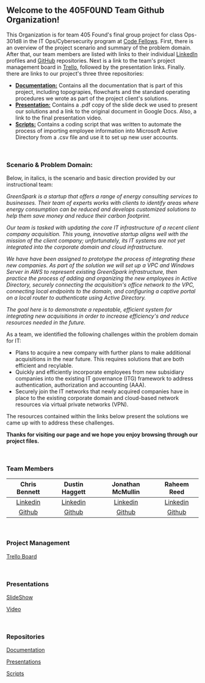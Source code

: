 <br>

## Welcome to the 405F0UND Team Github Organization!

This Organization is for team 405 Found's final group project for class Ops-301d8 in the IT Ops/Cybersecurity program at [Code Fellows](https://www.codefellows.org/). First, there is an overview of the project scenario and summary of the problem domain. After that, our team members are listed with links to their individual [LinkedIn](https://www.linkedin.com/?original_referer=) profiles and [GitHub](https://github.com) repositories. Next is a link to the team's project management board in [Trello](https://trello.com), followed by the presentation links. Finally. there are links to our project's three three repositories: 
- [**Documentation:**](https://github.com/405f0und/Documentation) Contains all the documentation that is part of this project, including topograpies, flowcharts and the standard operating procedures we wrote as part of the project client's solutions. 
- [**Presentation:**](https://github.com/405f0und/Presentations) Contains a .pdf copy of the slide deck we used to present our solutions and a link to the original document in Google Docs. Also, a link to the final presentation video. 
- [**Scripts:**](https://github.com/405f0und/Scripts) Contains a coding script that was written to automate the process of importing employee information into Microsoft Active Directory from a .csv file and use it to set up new user accounts. 

<br>

### Scenario & Problem Domain:

Below, in italics, is the scenario and basic direction provided by our instructional team: 

*GreenSpark is a startup that offers a range of energy consulting services to businesses. Their team of experts works with clients to identify areas where energy consumption can be reduced and develops customized solutions to help them save money and reduce their carbon footprint.*

*Our team is tasked with updating the core IT infrastructure of a recent client company acquisition. This young, innovative startup aligns well with the mission of the client company; unfortunately, its IT systems are not yet integrated into the corporate domain and cloud infrastructure.*

*We have have been assigned to prototype the process of integrating these new companies. As part of the solution we will set up a VPC and Windows Server in AWS to represent existing GreenSpark infrastructure, then practice the process of adding and organizing the new employees in Active Directory, securely connecting the acquisition's office network to the VPC, connecting local endpoints to the domain, and configuring a captive portal on a local router to authenticate using Active Directory.*

*The goal here is to demonstrate a repeatable, efficient system for integrating new acquisitions in order to increase efficiency's and reduce resources needed in the future.*

As a team, we identified the following challenges within the problem domain for IT:
- Plans to acquire a new company with further plans to make additional acquisitions in the near future. This requires solutions that are both efficient and recylable.
- Quickly and efficiently incorporate employees from new subsidiary companies into the existing IT governance (ITG) framework to address authentication, authorization and accounting (AAA). 
- Securely join the IT networks that newly acquired companies have in place to the existing corporate domain and cloud-based network resources via virtual private networks (VPN). 

The resources contained within the links below present the solutions we came up with to address these challenges. 

**Thanks for visiting our page and we hope you enjoy browsing through our project files.**


<br>


### Team Members

| Chris Bennett | Dustin Haggett | Jonathan McMullin | Raheem Reed |
|:----------------------:|:-----------------------:|:----------------------:|:----------------------:|
| [Linkedin](https://www.linkedin.com/in/chris-bennett-cybersecurity/) | [Linkedin](https://www.linkedin.com/in/dustinhaggett) | [Linkedin](https://www.linkedin.com/in/jon-mcmullin-cybersecurity/) | [Linkedin](https://www.linkedin.com/in/raheem-reed-8a7649183/) |
| [Github](https://github.com/marsecguy) | [Github](https://github.com/dustinhaggett) | [Github](https://github.com/mcmullinj84) | [Github](https://github.com/reedraheem) | [Linkedin](https://www.linkedin.com/in/raheem-reed-8a7649183/)


<br>

### Project Management

[Trello Board](https://trello.com/b/jIM8Jojh/ops-301-project-team-4)



<br>

### Presentations

[SlideShow](https://docs.google.com/presentation/d/1zmxowBter6J1kJP3ijulRlkOrP-mnWauqEHvtknU68E/edit?usp=sharing)

[Video](https://www.facebook.com/codefellows.org/videos/711803274290099/)


<br>

### Repositories

[Documentation](https://github.com/405f0und/Documentation)

[Presentations](https://github.com/405f0und/Presentations)

[Scripts](https://github.com/405f0und/Scripts)
